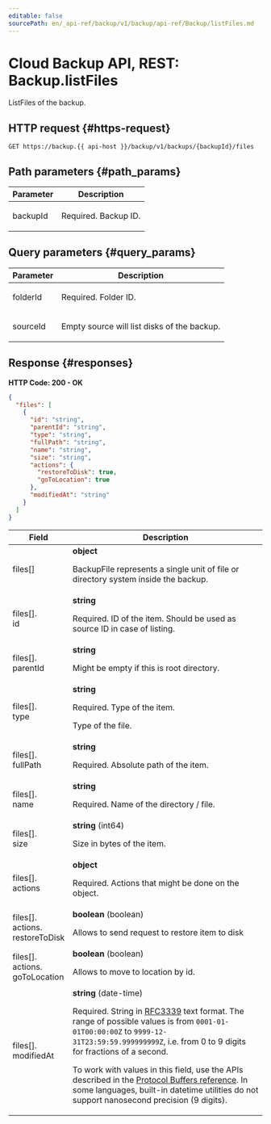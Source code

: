 ```yaml
---
editable: false
sourcePath: en/_api-ref/backup/v1/backup/api-ref/Backup/listFiles.md
---
```


# Cloud Backup API, REST: Backup.listFiles
ListFiles of the backup.
 

 
## HTTP request {#https-request}
```
GET https://backup.{{ api-host }}/backup/v1/backups/{backupId}/files
```
 
## Path parameters {#path_params}
 
Parameter | Description
--- | ---
backupId | <p>Required. Backup ID.</p> 
 
## Query parameters {#query_params}
 
Parameter | Description
--- | ---
folderId | <p>Required. Folder ID.</p> 
sourceId | <p>Empty source will list disks of the backup.</p> 
 
## Response {#responses}
**HTTP Code: 200 - OK**

```json 
{
  "files": [
    {
      "id": "string",
      "parentId": "string",
      "type": "string",
      "fullPath": "string",
      "name": "string",
      "size": "string",
      "actions": {
        "restoreToDisk": true,
        "goToLocation": true
      },
      "modifiedAt": "string"
    }
  ]
}
```

 
Field | Description
--- | ---
files[] | **object**<br><p>BackupFile represents a single unit of file or directory system inside the backup.</p> 
files[].<br>id | **string**<br><p>Required. ID of the item. Should be used as source ID in case of listing.</p> 
files[].<br>parentId | **string**<br><p>Might be empty if this is root directory.</p> 
files[].<br>type | **string**<br><p>Required. Type of the item.</p> <p>Type of the file.</p> 
files[].<br>fullPath | **string**<br><p>Required. Absolute path of the item.</p> 
files[].<br>name | **string**<br><p>Required. Name of the directory / file.</p> 
files[].<br>size | **string** (int64)<br><p>Size in bytes of the item.</p> 
files[].<br>actions | **object**<br><p>Required. Actions that might be done on the object.</p> 
files[].<br>actions.<br>restoreToDisk | **boolean** (boolean)<br><p>Allows to send request to restore item to disk</p> 
files[].<br>actions.<br>goToLocation | **boolean** (boolean)<br><p>Allows to move to location by id.</p> 
files[].<br>modifiedAt | **string** (date-time)<br><p>Required. String in <a href="https://www.ietf.org/rfc/rfc3339.txt">RFC3339</a> text format. The range of possible values is from ``0001-01-01T00:00:00Z`` to ``9999-12-31T23:59:59.999999999Z``, i.e. from 0 to 9 digits for fractions of a second.</p> <p>To work with values in this field, use the APIs described in the <a href="https://developers.google.com/protocol-buffers/docs/reference/overview">Protocol Buffers reference</a>. In some languages, built-in datetime utilities do not support nanosecond precision (9 digits).</p> 